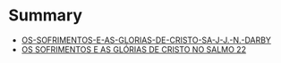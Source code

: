 # Summary

* [OS-SOFRIMENTOS-E-AS-GLORIAS-DE-CRISTO-SA-J-J.-N.-DARBY](README.md)
* [OS SOFRIMENTOS E AS GLÓRIAS DE CRISTO NO SALMO 22](os_sofrimentos_e_as_glorias_de_cristo_no_salmo_22.md)
